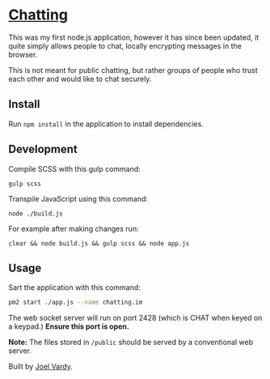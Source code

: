 # [Chatting][chatting]

This was my first node.js application, however it has since been updated, it quite simply allows people to chat, locally encrypting messages in the browser.

This is not meant for public chatting, but rather groups of people who trust each other and would like to chat securely.

## Install

Run `npm install` in the application to install dependencies.

## Development

Compile SCSS with this gulp command:

```
gulp scss
```

Transpile JavaScript using this command:

```
node ./build.js
```

For example after making changes run:

```
clear && node build.js && gulp scss && node app.js
```

## Usage

Sart the application with this command:

```bash
pm2 start ./app.js --name chatting.im
```

The web socket server will run on port 2428 (which is CHAT when keyed on a keypad.) **Ensure this port is open.**

**Note:** The files stored in `/public` should be served by a conventional web server.

Built by [Joel Vardy][joelvardy].

  [joelvardy]: https://joelvardy.com
  [chatting]: https://chatting.im
